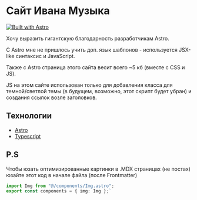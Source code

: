 # Сайт Ивана Музыка

[![Built with Astro](https://astro.badg.es/v1/built-with-astro.svg)](https://astro.build)

Хочу выразить гигантскую благодарность разработчикам Astro.

С Astro мне не пришлось учить доп. язык шаблонов - используется JSX-like синтаксис и JavaScript.

Также с Astro страница этого сайта весит всего ~5 кб (вместе с CSS и JS).

JS на этом сайте использован только для добавления класса для темной/светлой темы (в будущем, возможно, этот скрипт будет убран) и создания ссылок возле заголовков.

## Технологии

- [Astro](https://astro.build/)
- [Typescript](https://www.typescriptlang.org/)

## P.S

Чтобы юзать оптимизированные картинки в .MDX страницах (не постах) юзайте этот код в начале файла (после Frontmatter)

```ts
import Img from "@/components/Img.astro";
export const components = { img: Img };`
```

